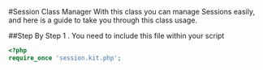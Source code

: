 #Session Class Manager
With this class you can manage Sessions easily, and here is a guide to take you through this class usage.

##Step By Step
1 . You need to include this file within your script
```php
<?php
require_once 'session.kit.php';
```